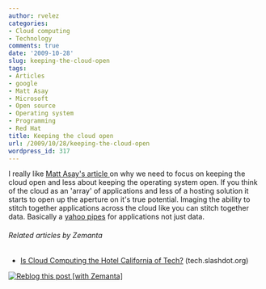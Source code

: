 ```yaml
---
author: rvelez
categories:
- Cloud computing
- Technology
comments: true
date: '2009-10-28'
slug: keeping-the-cloud-open
tags:
- Articles
- google
- Matt Asay
- Microsoft
- Open source
- Operating system
- Programming
- Red Hat
title: Keeping the cloud open
url: /2009/10/28/keeping-the-cloud-open
wordpress_id: 317
---
```



I really like [Matt Asay's article ](http://news.cnet.com/8301-13505_3-10385156-16.html?part=rss&subj=news&tag=2547-1_3-0-5)on why we need to focus on keeping the cloud open and less about keeping the operating system open. If you think of the cloud as an 'array' of applications and less of a hosting solution it starts to open up the aperture on it's true potential. Imaging the ability to stitch together applications across the cloud like you can stitch together data. Basically a [yahoo pipes](http://pipes.yahoo.com/pipes/) for applications not just data.


###### Related articles by Zemanta





	
  * [Is Cloud Computing the Hotel California of Tech?](http://tech.slashdot.org/story/09/10/05/168224/Is-Cloud-Computing-the-Hotel-California-of-Tech?from=rss) (tech.slashdot.org)




[![Reblog this post [with Zemanta]](http://img.zemanta.com/reblog_e.png?x-id=7c3ee78f-9d97-4ddf-a8cf-ed5014de7610)](http://reblog.zemanta.com/zemified/7c3ee78f-9d97-4ddf-a8cf-ed5014de7610/)
